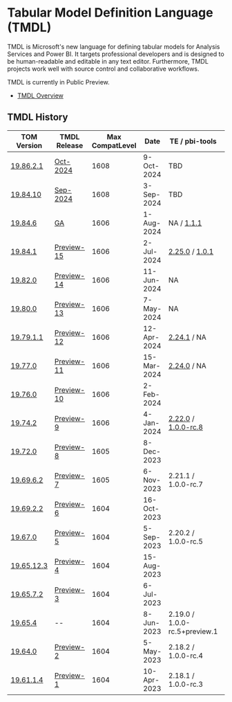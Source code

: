 # Tabular Model Definition Language (TMDL)

TMDL is Microsoft's new language for defining tabular models for Analysis Services and Power BI. It targets professional developers and is designed to be human-readable and editable in any text editor. Furthermore, TMDL projects work well with source control and collaborative workflows.

TMDL is currently in Public Preview.

* [TMDL Overview](https://pbi.onl/tmdl-docs)

## TMDL History

| TOM Version                                                                                             | TMDL Release                                                     | Max CompatLevel | Date        | TE / pbi-tools | Notes |
| ------------------------------------------------------------------------------------------------------- | ---------------------------------------------------------------- | --------------- | ----------- | -------------- | ----- |
| [19.86.2.1](https://www.nuget.org/packages/Microsoft.AnalysisServices/19.86.2.1)                        | [Oct-2024](https://github.com/mthierba/tmdl-history/pull/19)     | 1608            |  9-Oct-2024 | TBD | Adds `MetadataSerializationOptions.IncludeInferredDataTypes` |
| [19.84.10](https://www.nuget.org/packages/Microsoft.AnalysisServices/19.84.10)                          | [Sep-2024](https://github.com/mthierba/tmdl-history/pull/18)     | 1608            |  3-Sep-2024 | TBD | Adds `DataBindingHint` (1608) |
| [19.84.6](https://www.nuget.org/packages/Microsoft.AnalysisServices/19.84.6)                            | [GA](https://github.com/mthierba/tmdl-history/pull/17)           | 1606            |  1-Aug-2024 | NA / [1.1.1](https://github.com/pbi-tools/pbi-tools/releases/tag/1.1.1) | NuGet package renamed as `Microsoft.AnalysisServices` |
| [19.84.1](https://www.nuget.org/packages/Microsoft.AnalysisServices.NetCore.retail.amd64/19.84.1)       | [Preview-15](https://github.com/mthierba/tmdl-history/pull/16)   | 1606            |  2-Jul-2024 | [2.25.0](https://github.com/TabularEditor/TabularEditor/releases/tag/2.25) / [1.0.1](https://github.com/pbi-tools/pbi-tools/releases/tag/1.0.1) |
| [19.82.0](https://www.nuget.org/packages/Microsoft.AnalysisServices.NetCore.retail.amd64/19.82.0)       | [Preview-14](https://github.com/mthierba/tmdl-history/pull/15)   | 1606            | 11-Jun-2024 | NA |
| [19.80.0](https://www.nuget.org/packages/Microsoft.AnalysisServices.NetCore.retail.amd64/19.80.0)       | [Preview-13](https://github.com/mthierba/tmdl-history/pull/14)   | 1606            |  7-May-2024 | NA |
| [19.79.1.1](https://www.nuget.org/packages/Microsoft.AnalysisServices.NetCore.retail.amd64/19.79.1.1)   | [Preview-12](https://github.com/mthierba/tmdl-history/pull/13)   | 1606            | 12-Apr-2024 | [2.24.1](https://github.com/TabularEditor/TabularEditor/releases/tag/2.24.1) / NA |
| [19.77.0](https://www.nuget.org/packages/Microsoft.AnalysisServices.NetCore.retail.amd64/19.77.0)       | [Preview-11](https://github.com/mthierba/tmdl-history/pull/12)   | 1606            | 15-Mar-2024 | [2.24.0](https://github.com/TabularEditor/TabularEditor/releases/tag/2.24.0) / NA |
| [19.76.0](https://www.nuget.org/packages/Microsoft.AnalysisServices.NetCore.retail.amd64/19.76.0)       | [Preview-10](https://github.com/mthierba/tmdl-history/pull/11)   | 1606            |  2-Feb-2024 |  | Minor API Change: `MetadataFormattingOptions.IndentationSize` _(was: 'IndentationLevelLength')_ |
| [19.74.2](https://www.nuget.org/packages/Microsoft.AnalysisServices.NetCore.retail.amd64/19.74.2)       | [Preview-9](https://github.com/mthierba/tmdl-history/pull/10)    | 1606            |  4-Jan-2024 | [2.22.0](https://github.com/TabularEditor/TabularEditor/releases/tag/2.22.0) / [1.0.0-rc.8](https://github.com/pbi-tools/pbi-tools/releases/tag/1.0.0-rc.8) |
| [19.72.0](https://www.nuget.org/packages/Microsoft.AnalysisServices.NetCore.retail.amd64/19.72.0)       | [Preview-8](https://github.com/mthierba/tmdl-history/pull/9)     | 1605            |  8-Dec-2023 |   | BREAKING: Dropped separate TMDL NuGet packages (merged into main TOM DLL); Serialization Options |
| [19.69.6.2](https://www.nuget.org/packages/Microsoft.AnalysisServices.Tabular.Tmdl.NetCore.retail.amd64/19.69.6.2-TmdlPreview)   | [Preview-7](https://github.com/mthierba/tmdl-history/pull/7) | 1605            |  6-Nov-2023 | 2.21.1 / 1.0.0-rc.7 |
| [19.69.2.2](https://www.nuget.org/packages/Microsoft.AnalysisServices.Tabular.Tmdl.NetCore.retail.amd64/19.69.2.2-TmdlPreview)   | [Preview-6](https://github.com/mthierba/tmdl-history/pull/6) | 1604            | 16-Oct-2023 |
| [19.67.0](https://www.nuget.org/packages/Microsoft.AnalysisServices.Tabular.Tmdl.NetCore.retail.amd64/19.67.0-TmdlPreview)       | [Preview-5](https://github.com/mthierba/tmdl-history/pull/5) | 1604            |  5-Sep-2023 | 2.20.2 / 1.0.0-rc.5 |
| [19.65.12.3](https://www.nuget.org/packages/Microsoft.AnalysisServices.Tabular.Tmdl.NetCore.retail.amd64/19.65.12.3-TmdlPreview) | [Preview-4](https://github.com/mthierba/tmdl-history/pull/4) | 1604            | 15-Aug-2023 |
| [19.65.7.2](https://www.nuget.org/packages/Microsoft.AnalysisServices.Tabular.Tmdl.NetCore.retail.amd64/19.65.7.2-TmdlPreview)   | [Preview-3](https://github.com/mthierba/tmdl-history/pull/3) | 1604            |  6-Jul-2023 |
| [19.65.4](https://www.nuget.org/packages/Microsoft.AnalysisServices.Tabular.Tmdl.NetCore.retail.amd64/19.65.4-TmdlPreview)       | --                                                           | 1604            |  8-Jun-2023 | 2.19.0 / 1.0.0-rc.5+preview.1 | _no TMDL updates_ |
| [19.64.0](https://www.nuget.org/packages/Microsoft.AnalysisServices.Tabular.Tmdl.NetCore.retail.amd64/19.64.0-TmdlPreview)       | [Preview-2](https://github.com/mthierba/tmdl-history/pull/2) | 1604            |  5-May-2023 | 2.18.2 / 1.0.0-rc.4 |
| [19.61.1.4](https://www.nuget.org/packages/Microsoft.AnalysisServices.Tabular.Tmdl.NetCore.retail.amd64/19.61.1.4-TmdlPreview)   | [Preview-1](https://github.com/mthierba/tmdl-history/pull/1) | 1604            | 10-Apr-2023 | 2.18.1 / 1.0.0-rc.3 |
